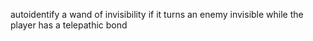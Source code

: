 autoidentify a wand of invisibility if it turns an enemy invisible while the player has a telepathic bond